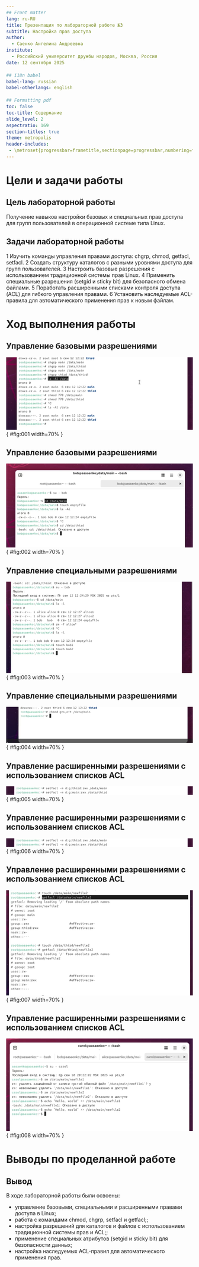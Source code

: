 ```yaml
---
## Front matter
lang: ru-RU
title: Презентация по лабораторной работе №3
subtitle: Настройка прав доступа
author:
  - Саенко Ангелина Андреевна
institute:
  - Российский университет дружбы народов, Москва, Россия
date: 12 сентября 2025

## i18n babel
babel-lang: russian
babel-otherlangs: english

## Formatting pdf
toc: false
toc-title: Содержание
slide_level: 2
aspectratio: 169
section-titles: true
theme: metropolis
header-includes:
 - \metroset{progressbar=frametitle,sectionpage=progressbar,numbering=fraction}
---
```


# Цели и задачи работы

## Цель лабораторной работы

Получение навыков настройки базовых и специальных прав доступа для групп пользователей в операционной системе типа Linux. 

## Задачи лабораторной работы

1 Изучить команды управления правами доступа: chgrp, chmod, getfacl, setfacl. 
2 Создать структуру каталогов с разными уровнями доступа для групп пользователей. 
3 Настроить базовые разрешения с использованием традиционной системы прав Linux. 
4 Применить специальные разрешения (setgid и sticky bit) для безопасного обмена файлами. 
5 Поработать расширенными списками контроля доступа (ACL) для гибкого управления правами. 
6 Установить наследуемые ACL-правила для автоматического применения прав к новым файлам. 

# Ход выполнения работы

## Управление базовыми разрешениями

![Установка разрешений](image/1.jpg){ #fig:001 width=70% }

## Управление базовыми разрешениями

![Проверка прав доступа](image/2.jpg){ #fig:002 width=70% }

## Управление специальными разрешениями

![Проверка прав доступа файлов для  пользователей alice и bob](image/3.jpg){ #fig:003 width=70% }

## Управление специальными разрешениями

![Установка бита идентификатора и просмотр его работы](image/4.jpg){ #fig:004 width=70% }

## Управление расширенными разрешениями с использованием списков ACL
![Установка прав на чтение и выполнение в каталогах](image/5.jpg){ #fig:005 width=70% }

## Управление расширенными разрешениями с использованием списков ACL

![Установка ACL по умолчанию для каталогов](image/6.jpg){ #fig:006 width=70% }

## Управление расширенными разрешениями с использованием списков ACL

![Проверка назначенных полномочий](image/7.jpg){ #fig:007 width=70% }

## Управление расширенными разрешениями с использованием списков ACL

![Проверка прав доступа](image/8.jpg){ #fig:008 width=70% }

# Выводы по проделанной работе

## Вывод

В ходе лабораторной работы были освоены: 
- управление базовыми, специальными и расширенными правами доступа в Linux; 
- работа с командами chmod, chgrp, setfacl и getfacl;; 
- настройка разрешений для каталогов и файлов с использованием традиционной системы прав и ACL;; 
- применение специальных атрибутов (setgid и sticky bit) для безопасности данных; 
- настройка наследуемых ACL-правил для автоматического применения прав. 
